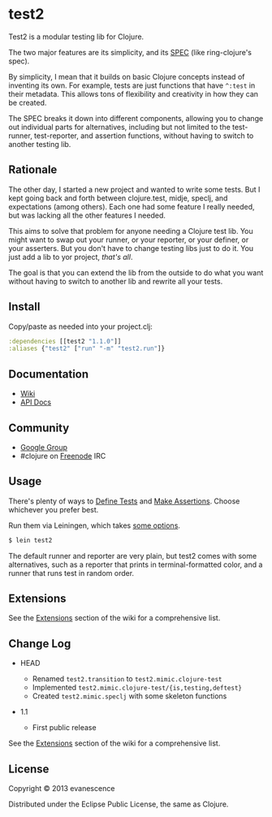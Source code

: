 # test2

Test2 is a modular testing lib for Clojure.

The two major features are its simplicity, and its [SPEC](SPEC.md) (like ring-clojure's spec).

By simplicity, I mean that it builds on basic Clojure concepts instead of inventing its own. For example, tests are just functions that have `^:test` in their metadata. This allows tons of flexibility and creativity in how they can be created.

The SPEC breaks it down into different components, allowing you to change out individual parts for alternatives, including but not limited to the test-runner, test-reporter, and assertion functions, without having to switch to another testing lib.

## Rationale

The other day, I started a new project and wanted to write some tests. But I kept going back and forth between clojure.test, midje, speclj, and expectations (among others). Each one had some feature I really needed, but was lacking all the other features I needed.

This aims to solve that problem for anyone needing a Clojure test lib. You might want to swap out your runner, or your reporter, or your definer, or your asserters. But you don't have to change testing libs just to do it. You just add a lib to yor project, *that's all*.

The goal is that you can extend the lib from the outside to do what you want without having to switch to another lib and rewrite all your tests.


## Install

Copy/paste as needed into your project.clj:

```clojure
:dependencies [[test2 "1.1.0"]]
:aliases {"test2" ["run" "-m" "test2.run"]}
```

## Documentation

* [Wiki](https://github.com/evanescence/test2/wiki)
* [API Docs](http://evanescence.github.com/test2)

## Community

* [Google Group](http://groups.google.com/group/clojure-test2)
* #clojure on [Freenode](http://freenode.net/) IRC

## Usage

There's plenty of ways to [Define Tests](../../wiki/Home#defining-tests) and [Make Assertions](../../wiki/Home#making-assertions). Choose whichever you prefer best.

Run them via Leiningen, which takes [some options](../../wiki/Home#command-line-options).

```bash
$ lein test2
```

The default runner and reporter are very plain, but test2 comes with some alternatives, such as a reporter that prints in terminal-formatted color, and a runner that runs test in random order.

## Extensions

See the [Extensions](../../wiki/Home#extensions) section of the wiki for a comprehensive list.

## Change Log

* HEAD
  * Renamed `test2.transition` to `test2.mimic.clojure-test`
  * Implemented `test2.mimic.clojure-test/{is,testing,deftest}`
  * Created `test2.mimic.speclj` with some skeleton functions
  <!-- * Created test2.mimic.midje -->

* 1.1
  * First public release

See the [Extensions](../../wiki/Home#extensions) section of the wiki for a comprehensive list.

## License

Copyright © 2013 evanescence

Distributed under the Eclipse Public License, the same as Clojure.

